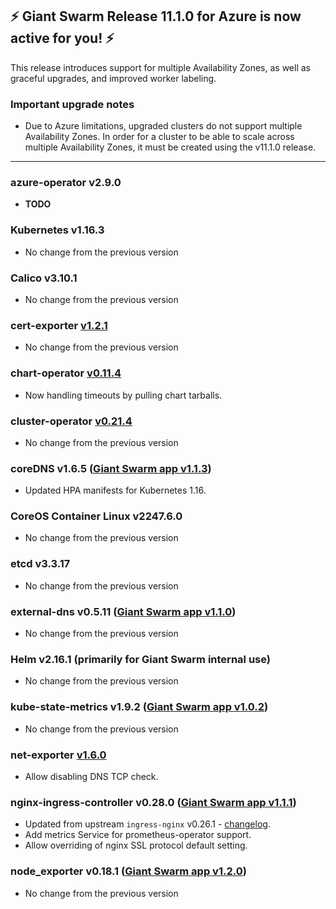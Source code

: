 ## :zap: Giant Swarm Release 11.1.0 for Azure is now active for you! :zap:

This release introduces support for multiple Availability Zones, as well as graceful upgrades, and improved worker labeling.

### Important upgrade notes
- Due to Azure limitations, upgraded clusters do not support multiple Availability Zones. In order for a cluster to be able to scale across multiple Availability Zones, it must be created using the v11.1.0 release.

---

### azure-operator v2.9.0
- **TODO**

### Kubernetes v1.16.3
- No change from the previous version

### Calico v3.10.1
- No change from the previous version

### cert-exporter [v1.2.1](https://github.com/giantswarm/cert-exporter/blob/master/CHANGELOG.md#121-2019-12-24)
- No change from the previous version

### chart-operator [v0.11.4](https://github.com/giantswarm/chart-operator/releases/tag/v0.11.4)
- Now handling timeouts by pulling chart tarballs.

### cluster-operator [v0.21.4](https://github.com/giantswarm/cluster-operator/releases/tag/v0.21.4)
- No change from the previous version

### coreDNS v1.6.5 ([Giant Swarm app v1.1.3](https://github.com/giantswarm/coredns-app/blob/master/CHANGELOG.md#v113))
- Updated HPA manifests for Kubernetes 1.16.

### CoreOS Container Linux v2247.6.0
- No change from the previous version

### etcd v3.3.17
- No change from the previous version

### external-dns v0.5.11 ([Giant Swarm app v1.1.0](https://github.com/giantswarm/external-dns-app/blob/master/CHANGELOG.md#v110))
- No change from the previous version

### Helm v2.16.1 (primarily for Giant Swarm internal use)
- No change from the previous version

### kube-state-metrics v1.9.2 ([Giant Swarm app v1.0.2](https://github.com/giantswarm/kube-state-metrics-app/blob/master/CHANGELOG.md#v102))
- No change from the previous version

### net-exporter [v1.6.0](https://github.com/giantswarm/net-exporter/blob/master/CHANGELOG.md#160-2020-01-29)
- Allow disabling DNS TCP check.

### nginx-ingress-controller v0.28.0 ([Giant Swarm app v1.1.1](https://github.com/giantswarm/nginx-ingress-controller-app/blob/master/CHANGELOG.md#v130-2020-01-30))
- Updated from upstream `ingress-nginx` v0.26.1 - [changelog](https://github.com/kubernetes/ingress-nginx/releases/tag/nginx-0.28.0).
- Add metrics Service for prometheus-operator support.
- Allow overriding of nginx SSL protocol default setting.

### node_exporter v0.18.1 ([Giant Swarm app v1.2.0](https://github.com/giantswarm/node-exporter-app/blob/master/CHANGELOG.md#120-2020-01-08))
- No change from the previous version
